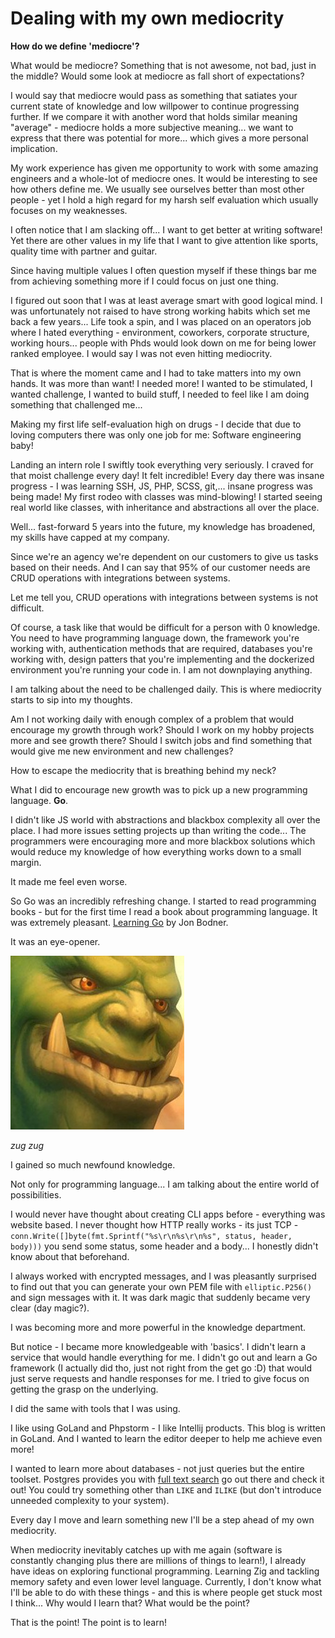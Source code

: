 # Dealing with my own mediocrity

**How do we define 'mediocre'?**

What would be mediocre? Something that is not awesome, not bad, just in the middle? Would some look at mediocre as fall short of expectations?

I would say that mediocre would pass as something that satiates your current state of knowledge and low willpower to continue progressing further. If we compare it with another word that holds similar meaning "average" - mediocre holds a more subjective meaning... we want to express that there was potential for more... which gives a more personal implication.

My work experience has given me opportunity to work with some amazing engineers and a whole-lot of mediocre ones. It would be interesting to see how others define me. We usually see ourselves better than most other people - yet I hold a high regard for my harsh self evaluation which usually focuses on my weaknesses.

I often notice that I am slacking off... I want to get better at writing software! Yet there are other values in my life that I want to give attention like sports, quality time with partner and guitar.

Since having multiple values I often question myself if these things bar me from achieving something more if I could focus on just one thing.

I figured out soon that I was at least average smart with good logical mind. I was unfortunately not raised to have strong working habits which set me back a few years... Life took a spin, and I was placed on an operators job where I hated everything - environment, coworkers, corporate structure, working hours... people with Phds would look down on me for being lower ranked employee. I would say I was not even hitting mediocrity.

That is where the moment came and I had to take matters into my own hands.
It was more than want! I needed more! I wanted to be stimulated, I wanted challenge, I wanted to build stuff, I needed to feel like I am doing something that challenged me...

Making my first life self-evaluation high on drugs - I decide that due to loving computers there was only one job for me: Software engineering baby!

Landing an intern role I swiftly took everything very seriously. I craved for that moist challenge every day! It felt incredible! Every day there was insane progress - I was learning SSH, JS, PHP, SCSS, git,... insane progress was being made! My first rodeo with classes was mind-blowing! I started seeing real world like classes, with inheritance and abstractions all over the place.

Well... fast-forward 5 years into the future, my knowledge has broadened, my skills have capped at my company.

Since we're an agency we're dependent on our customers to give us tasks based on their needs. And I can say that 95% of our customer needs are CRUD operations with integrations between systems.

Let me tell you, CRUD operations with integrations between systems is not difficult.

Of course, a task like that would be difficult for a person with 0 knowledge. You need to have programming language down, the framework you're working with, authentication methods that are required, databases you're working with, design patters that you're implementing and the dockerized environment you're running your code in. I am not downplaying anything.

I am talking about the need to be challenged daily. This is where mediocrity starts to sip into my thoughts.

Am I not working daily with enough complex of a problem that would encourage my growth through work? Should I work on my hobby projects more and see growth there? Should I switch jobs and find something that would give me new environment and new challenges?

How to escape the mediocrity that is breathing behind my neck?

What I did to encourage new growth was to pick up a new programming language. **Go**.

I didn't like JS world with abstractions and blackbox complexity all over the place. I had more issues setting projects up than writing the code... The programmers were encouraging more and more blackbox solutions which would reduce my knowledge of how everything works down to a small margin.

It made me feel even worse.

So Go was an incredibly refreshing change. I started to read programming books - but for the first time I read a book about programming language. It was extremely pleasant. [Learning Go](https://www.oreilly.com/library/view/learning-go/9781492077206/) by Jon Bodner.

It was an eye-opener.

![image](/public/assets/zugzug.jpg)

_zug zug_


I gained so much newfound knowledge.

Not only for programming language... I am talking about the entire world of possibilities.

I would never have thought about creating CLI apps before - everything was website based. I never thought how HTTP really works - its just TCP - `conn.Write([]byte(fmt.Sprintf("%s\r\n%s\r\n%s", status, header, body)))` you send some status, some header and a body... I honestly didn't know about that beforehand.

I always worked with encrypted messages, and I was pleasantly surprised to find out that you can generate your own PEM file with `elliptic.P256()` and sign messages with it. It was dark magic that suddenly became very clear (day magic?).

I was becoming more and more powerful in the knowledge department.

But notice - I became more knowledgeable with 'basics'. I didn't learn a service that would handle everything for me. I didn't go out and learn a Go framework (I actually did tho, just not right from the get go :D) that would just serve requests and handle responses for me. I tried to give focus on getting the grasp on the underlying.

I did the same with tools that I was using.

I like using GoLand and Phpstorm - I like Intellij products. This blog is written in GoLand. And I wanted to learn the editor deeper to help me achieve even more!

I wanted to learn more about databases - not just queries but the entire toolset. Postgres provides you with [full text search](https://www.postgresql.org/docs/current/textsearch-intro.html) go out there and check it out! You could try something other than `LIKE` and `ILIKE` (but don't introduce unneeded complexity to your system).

Every day I move and learn something new I'll be a step ahead of my own mediocrity.

When mediocrity inevitably catches up with me again (software is constantly changing plus there are millions of things to learn!), I already have ideas on exploring functional programming. Learning Zig and tackling memory safety and even lower level language. Currently, I don't know what I'll be able to do with these things - and this is where people get stuck most I think... Why would I learn that? What would be the point?

That is the point! The point is to learn!